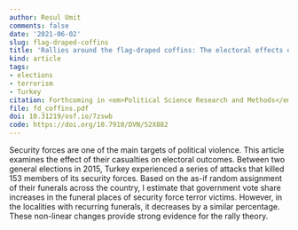 ```yaml
---
author: Resul Umit
comments: false
date: '2021-06-02'
slug: flag-draped-coffins
title: 'Rallies around the flag-draped coffins: The electoral effects of security force casualties in terror attacks'
kind: article
tags:
- elections
- terrorism
- Turkey
citation: Forthcoming in <em>Political Science Research and Methods</em>
file: fd_coffins.pdf
doi: 10.31219/osf.io/7zswb
code: https://doi.org/10.7910/DVN/52X882
---
```


Security forces are one of the main targets of political violence. This article examines the effect of their casualties on electoral outcomes. Between two general elections in 2015, Turkey experienced a series of attacks that killed 153 members of its security forces. Based on the as-if random assignment of their funerals across the country, I estimate that government vote share increases in the funeral places of security force terror victims. However, in the localities with recurring funerals, it decreases by a similar percentage. These non-linear changes provide strong evidence for the rally theory.

